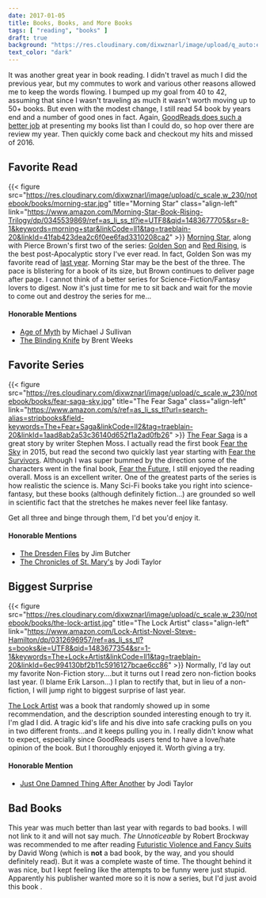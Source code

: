 ```yaml
---
date: 2017-01-05
title: Books, Books, and More Books
tags: [ "reading", "books" ]
draft: true
background: "https://res.cloudinary.com/dixwznarl/image/upload/q_auto:eco/v1480480424/many-books_mm4e6j.jpg"
text_color: "dark"
---
```


It was another great year in book reading.  I didn't travel as much I did the previous year, but my commutes to work and various other reasons allowed me to keep the words flowing.  I bumped up my goal from 40 to 42, assuming that since I wasn't traveling as much it wasn't worth moving up to 50+ books.  But even with the modest change, I still read 54 book by years end and a number of good ones in fact.  Again, [GoodReads does such a better job][gr2016] at presenting my books list than I could do, so hop over there are review my year.  Then quickly come back and checkout my hits and missed of 2016.

## Favorite Read

{{< figure src="https://res.cloudinary.com/dixwznarl/image/upload/c_scale,w_230/notebook/books/morning-star.jpg" title="Morning Star" class="align-left" link="https://www.amazon.com/Morning-Star-Book-Rising-Trilogy/dp/0345539869/ref=as_li_ss_tl?ie=UTF8&qid=1483677705&sr=8-1&keywords=morning+star&linkCode=ll1&tag=traeblain-20&linkId=41fab423dea2c6f0ee6fad3310208ca2" >}}
[Morning Star][], along with Pierce Brown's first two of the series: [Golden Son][] and [Red Rising][], is the best post-Apocalyptic story I've ever read.  In fact, Golden Son was my favorite read of [last year](/blog/so-many-books/).  Morning Star may be the best of the three.  The pace is blistering for a book of its size, but Brown continues to deliver page after page. I cannot think of a better series for Science-Fiction/Fantasy lovers to digest.  Now it's just time for me to sit back and wait for the movie to come out and destroy the series for me...

#### Honorable Mentions

- [Age of Myth][] by Michael J Sullivan
- [The Blinding Knife][] by Brent Weeks

## Favorite Series

{{< figure src="https://res.cloudinary.com/dixwznarl/image/upload/c_scale,w_230/notebook/books/fear-saga-sky.jpg" title="The Fear Saga" class="align-left" link="https://www.amazon.com/s/ref=as_li_ss_tl?url=search-alias=stripbooks&field-keywords=The+Fear+Saga&linkCode=ll2&tag=traeblain-20&linkId=1aad8ab2a53c36140d652f1a2ad0fb26" >}}
[The Fear Saga][fear] is a great story by writer Stephen Moss.  I actually read the first book [Fear the Sky][fearsky] in 2015, but read the second two quickly last year starting with [Fear the Survivors][fearsurvivors].  Although I was super bummed by the direction some of the characters went in the final book, [Fear the Future][fearfuture], I still enjoyed the reading overall.  Moss is an excellent writer.  One of the greatest parts of the series is how realistic the science is.  Many Sci-Fi books take you right into science-fantasy, but these books (although definitely fiction...) are grounded so well in scientific fact that the stretches he makes never feel like fantasy.

Get all three and binge through them, I'd bet you'd enjoy it.

#### Honorable Mentions

- [The Dresden Files][] by Jim Butcher
- [The Chronicles of St. Mary's][stmary] by Jodi Taylor

## Biggest Surprise

{{< figure src="https://res.cloudinary.com/dixwznarl/image/upload/c_scale,w_230/notebook/books/the-lock-artist.jpg" title="The Lock Artist" class="align-left" link="https://www.amazon.com/Lock-Artist-Novel-Steve-Hamilton/dp/0312696957/ref=as_li_ss_tl?s=books&ie=UTF8&qid=1483677354&sr=1-1&keywords=The+Lock+Artist&linkCode=ll1&tag=traeblain-20&linkId=6ec994130bf2b11c5916127bcae6cc86" >}}
Normally, I'd lay out my favorite Non-Fiction story....but it turns out I read zero non-fiction books last year.  (I blame Erik Larson...)  I plan to rectify that, but in lieu of a non-fiction, I will jump right to biggest surprise of last year.  

[The Lock Artist][lock] was a book that randomly showed up in some recommendation, and the description sounded interesting enough to try it.  I'm glad I did.  A tragic kid's life and his dive into safe cracking pulls on you in two different fronts...and it keeps pulling you in.  I really didn't know what to expect, especially since GoodReads users tend to have a love/hate opinion of the book.  But I thoroughly enjoyed it. Worth giving a try.

#### Honorable Mention

- [Just One Damned Thing After Another][damn] by Jodi Taylor

## Bad Books

This year was much better than last year with regards to bad books.  I will not link to it and will not say much.  _The Unnoticeable_ by Robert Brockway was recommended to me after reading [Futuristic Violence and Fancy Suits][fancy] by David Wong (which is **not** a bad book, by the way, and you should definitely read).  But it was a complete waste of time.  The thought behind it was nice, but I kept feeling like the attempts to be funny were just stupid.  Apparently his publisher wanted more so it is now a series, but I'd just avoid this book .

[gr2016]: https://www.goodreads.com/user/year_in_books/2016/1671848
[Morning Star]: https://www.amazon.com/Morning-Star-Book-Rising-Trilogy/dp/0345539869/ref=as_li_ss_tl?ie=UTF8&amp;qid=1483677705&amp;sr=8-1&amp;keywords=morning+star&amp;linkCode=ll1&amp;tag=traeblain-20&amp;linkId=41fab423dea2c6f0ee6fad3310208ca2	"Morning Star"
[Golden Son]: http://www.amazon.com/gp/product/0345539834/ref=as_li_tl?ie=UTF8&amp;camp=1789&amp;creative=390957&amp;creativeASIN=0345539834&amp;linkCode=as2&amp;tag=traeblain-20&amp;linkId=537WE74NWTOJV4EW	"Golden Son"
[Red Rising]: http://www.amazon.com/gp/product/034553980X/ref=as_li_tl?ie=UTF8&amp;camp=1789&amp;creative=390957&amp;creativeASIN=034553980X&amp;linkCode=as2&amp;tag=traeblain-20&amp;linkId=LTRNENN6AIM3ZF4H	"Red Rising"
[Age of Myth]: https://www.amazon.com/Age-Myth-Legends-First-Empire/dp/1101965339/ref=as_li_ss_tl?s=books&amp;ie=UTF8&amp;qid=1483676977&amp;sr=1-1&amp;keywords=Age+of+Myth&amp;linkCode=ll1&amp;tag=traeblain-20&amp;linkId=ffa47885d90a683104eda76255499314	"Age of Myth"
[The Blinding Knife]: https://www.amazon.com/Blinding-Knife-Lightbringer-Brent-Weeks/dp/0316068144/ref=as_li_ss_tl?s=books&amp;ie=UTF8&amp;qid=1483677020&amp;sr=1-1&amp;keywords=The+Blinding+Knife&amp;linkCode=ll1&amp;tag=traeblain-20&amp;linkId=fce3e1f8f6cf4212a44db2049e440c9c	"The Blinding Knife"
[fear]: https://www.amazon.com/s/ref=as_li_ss_tl?url=search-alias=stripbooks&amp;field-keywords=The+Fear+Saga&amp;linkCode=ll2&amp;tag=traeblain-20&amp;linkId=1aad8ab2a53c36140d652f1a2ad0fb26	"The Fear Saga"
[fearsky]: https://www.amazon.com/Fear-Sky-Saga-1/dp/1499759126/ref=as_li_ss_tl?s=books&amp;ie=UTF8&amp;qid=1483677077&amp;sr=1-1&amp;keywords=The+Fear+Saga&amp;linkCode=ll1&amp;tag=traeblain-20&amp;linkId=2d8eda953b05184fbc2899fc5fecf7ff	"Fear the Sky"
[fearsurvivors]: https://www.amazon.com/Fear-Survivors-Saga-2/dp/1500987999/ref=as_li_ss_tl?s=books&amp;ie=UTF8&amp;qid=1483677077&amp;sr=1-3&amp;keywords=The+Fear+Saga&amp;linkCode=ll1&amp;tag=traeblain-20&amp;linkId=0faeee5c89fa5022ea98ef347cd2540d	"Fear the Survivors"
[fearfuture]: https://www.amazon.com/Fear-Future-Saga-3/dp/1511524537/ref=as_li_ss_tl?s=books&amp;ie=UTF8&amp;qid=1483677077&amp;sr=1-2&amp;keywords=The+Fear+Saga&amp;linkCode=ll1&amp;tag=traeblain-20&amp;linkId=71da503ca7bab0172e14108c1de2650e	"Fear the Future"
[The Dresden Files]: https://www.amazon.com/s/ref=as_li_ss_tl?url=search-alias=stripbooks&amp;field-keywords=The+Dresden+Files&amp;linkCode=ll2&amp;tag=traeblain-20&amp;linkId=e6139913e2df0b52cb8f86b0aa35a4e3	"The Dresden Files"
[stmary]: https://www.amazon.com/s/ref=as_li_ss_tl?url=search-alias=stripbooks&amp;field-keywords=the+chronicles+of+st.+mary&#39;s&amp;rh=n:283155,k:the+chronicles+of+st.+mary&#39;s&amp;linkCode=ll2&amp;tag=traeblain-20&amp;linkId=0e0f6a1d8d8360326716fa63bf0ebc10	"The Chronicles of St. Mary's"
[lock]: https://www.amazon.com/Lock-Artist-Novel-Steve-Hamilton/dp/0312696957/ref=as_li_ss_tl?s=books&amp;ie=UTF8&amp;qid=1483677354&amp;sr=1-1&amp;keywords=The+Lock+Artist&amp;linkCode=ll1&amp;tag=traeblain-20&amp;linkId=6ec994130bf2b11c5916127bcae6cc86	"The Lock Artist"
[damn]: https://www.amazon.com/Just-Damned-Thing-After-Another/dp/1597808687/ref=as_li_ss_tl?s=books&amp;ie=UTF8&amp;qid=1483677383&amp;sr=1-1&amp;keywords=the+chronicles+of+st.+mary&#39;s&amp;linkCode=ll1&amp;tag=traeblain-20&amp;linkId=b2ff9c351ca2d9f39004c71736e51a13	"Just One Damned Think After Another"
[fancy]: http://www.amazon.com/gp/product/1250040191/ref=as_li_tl?ie=UTF8&amp;camp=1789&amp;creative=390957&amp;creativeASIN=1250040191&amp;linkCode=as2&amp;tag=traeblain-20&amp;linkId=Z6DRILDZFBSSKAKV	"Futuristic Violence and Fancy Suits"